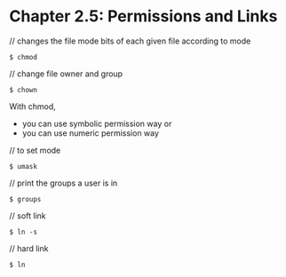 # **Chapter 2.5: Permissions and Links**

// changes the file mode bits of each given file according to mode

    $ chmod

// change file owner and group

    $ chown

With chmod,
- you can use symbolic permission way or
- you can use numeric permission way

// to set mode

    $ umask

// print the groups a user is in

    $ groups

// soft link

    $ ln -s

// hard link 

    $ ln 

